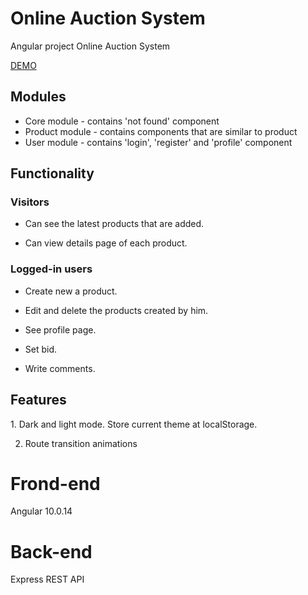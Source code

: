# Online Auction System
Angular project Online Auction System

[DEMO](http://auction.sharkdev.eu)

<h2>Modules</h2>

- Core module - contains 'not found' component 
- Product module - contains components that are similar to product
- User module - contains 'login', 'register' and 'profile' component 

<h2>Functionality</h2>

<h3>Visitors</h3>

- Can see the latest products that are added. 

- Can view details page of each product.

<h3>Logged-in users</h3>

- Create new a product.

- Edit and delete the products created by him.

- See profile page. 

- Set bid. 

- Write comments.

<h2>Features</h2>
1. Dark and light mode. Store current theme at localStorage.

2. Route transition animations

# Frond-end
Angular 10.0.14

# Back-end
Express REST API
                                                                                                                        
